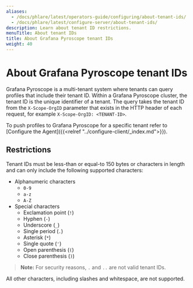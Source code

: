 ```yaml
---
aliases:
  - /docs/phlare/latest/operators-guide/configuring/about-tenant-ids/
  - /docs/phlare/latest/configure-server/about-tenant-ids/
description: Learn about tenant ID restrictions.
menuTitle: About tenant IDs
title: About Grafana Pyroscope tenant IDs
weight: 40
---
```


# About Grafana Pyroscope tenant IDs

Grafana Pyroscope is a multi-tenant system where tenants can query profiles that include their tenant ID.
Within a Grafana Pyroscope cluster, the tenant ID is the unique identifier of a tenant.
The query takes the tenant ID from the `X-Scope-OrgID` parameter that exists in the HTTP header of each request, for example `X-Scope-OrgID: <TENANT-ID>`.

To push profiles to Grafana Pyroscope for a specific tenant refer to [Configure the Agent]({{<relref "../configure-client/_index.md">}}).

## Restrictions

Tenant IDs must be less-than or equal-to 150 bytes or characters in length and can only include the following supported characters:

- Alphanumeric characters
  - `0-9`
  - `a-z`
  - `A-Z`
- Special characters
  - Exclamation point (`!`)
  - Hyphen (`-`)
  - Underscore (`_`)
  - Single period (`.`)
  - Asterisk (`*`)
  - Single quote (`'`)
  - Open parenthesis (`(`)
  - Close parenthesis (`)`)

> **Note:** For security reasons, `.` and `..` are not valid tenant IDs.

All other characters, including slashes and whitespace, are not supported.
